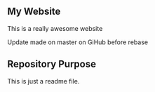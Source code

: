 ## My Website

This is a really awesome website

Update made on master on GiHub before rebase

## Repository Purpose 

This is just a readme file.
